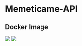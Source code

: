 # Memeticame-API

## Docker Image

[![](https://images.microbadger.com/badges/version/sasalatart/memeticame.svg)](http://microbadger.com/images/sasalatart/memeticame "Get your own version badge on microbadger.com")
[![](https://images.microbadger.com/badges/image/sasalatart/memeticame.svg)](http://microbadger.com/images/sasalatart/memeticame "Get your own image badge on microbadger.com")
